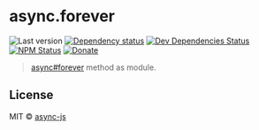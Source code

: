 # async.forever

![Last version](https://img.shields.io/github/tag/async-js/async.forever.svg?style=flat-square)
[![Dependency status](http://img.shields.io/david/async-js/async.forever.svg?style=flat-square)](https://david-dm.org/async-js/async.forever)
[![Dev Dependencies Status](http://img.shields.io/david/dev/async-js/async.forever.svg?style=flat-square)](https://david-dm.org/async-js/async.forever#info=devDependencies)
[![NPM Status](http://img.shields.io/npm/dm/async.forever.svg?style=flat-square)](https://www.npmjs.org/package/async.forever)
[![Donate](https://img.shields.io/badge/donate-paypal-blue.svg?style=flat-square)](https://paypal.me/kikobeats)

> [async#forever](https://github.com/async-js/async#async.forever) method as module.

## License

MIT © [async-js](https://github.com/async-js)
